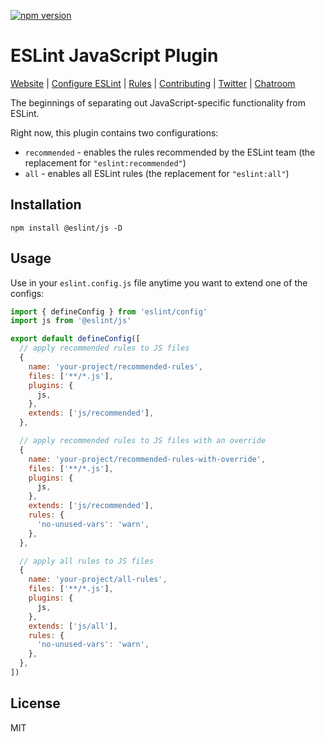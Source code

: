 [![npm version](https://img.shields.io/npm/v/@eslint/js.svg)](https://www.npmjs.com/package/@eslint/js)

# ESLint JavaScript Plugin

[Website](https://eslint.org) | [Configure ESLint](https://eslint.org/docs/latest/use/configure) | [Rules](https://eslint.org/docs/rules/) | [Contributing](https://eslint.org/docs/latest/contribute) | [Twitter](https://twitter.com/geteslint) | [Chatroom](https://eslint.org/chat)

The beginnings of separating out JavaScript-specific functionality from ESLint.

Right now, this plugin contains two configurations:

- `recommended` - enables the rules recommended by the ESLint team (the replacement for `"eslint:recommended"`)
- `all` - enables all ESLint rules (the replacement for `"eslint:all"`)

## Installation

```shell
npm install @eslint/js -D
```

## Usage

Use in your `eslint.config.js` file anytime you want to extend one of the configs:

```js
import { defineConfig } from 'eslint/config'
import js from '@eslint/js'

export default defineConfig([
  // apply recommended rules to JS files
  {
    name: 'your-project/recommended-rules',
    files: ['**/*.js'],
    plugins: {
      js,
    },
    extends: ['js/recommended'],
  },

  // apply recommended rules to JS files with an override
  {
    name: 'your-project/recommended-rules-with-override',
    files: ['**/*.js'],
    plugins: {
      js,
    },
    extends: ['js/recommended'],
    rules: {
      'no-unused-vars': 'warn',
    },
  },

  // apply all rules to JS files
  {
    name: 'your-project/all-rules',
    files: ['**/*.js'],
    plugins: {
      js,
    },
    extends: ['js/all'],
    rules: {
      'no-unused-vars': 'warn',
    },
  },
])
```

## License

MIT
